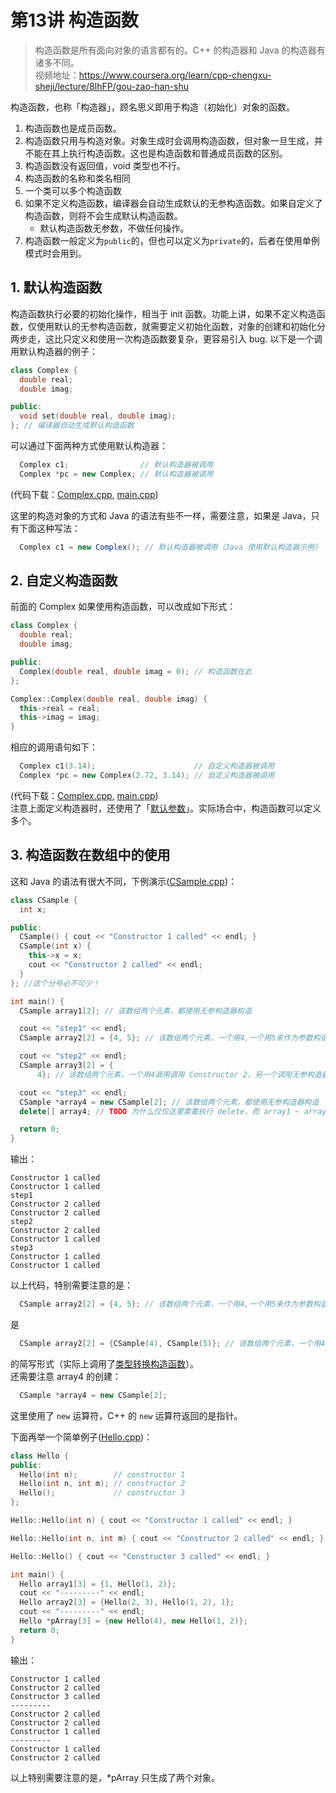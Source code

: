 # 第13讲 构造函数

> 构造函数是所有面向对象的语言都有的。C++ 的构造器和 Java 的构造器有诸多不同。  
> 视频地址：<https://www.coursera.org/learn/cpp-chengxu-sheji/lecture/8lhFP/gou-zao-han-shu>

构造函数，也称「构造器」，顾名思义即用于构造（初始化）对象的函数。
1. 构造函数也是成员函数。
2. 构造函数只用与构造对象。对象生成时会调用构造函数，但对象一旦生成，并不能在其上执行构造函数。这也是构造函数和普通成员函数的区别。
3. 构造函数没有返回值，void 类型也不行。
4. 构造函数的名称和类名相同
5. 一个类可以多个构造函数
6. 如果不定义构造函数，编译器会自动生成默认的无参构造函数。如果自定义了构造函数，则将不会生成默认构造函数。
    * 默认构造函数无参数，不做任何操作。
7. 构造函数一般定义为``public``的，但也可以定义为``private``的，后者在使用单例模式时会用到。

## 1. 默认构造函数
构造函数执行必要的初始化操作，相当于 init 函数。功能上讲，如果不定义构造函数，仅使用默认的无参构造函数，就需要定义初始化函数，对象的创建和初始化分两步走，这比只定义和使用一次构造函数要复杂，更容易引入 bug.
以下是一个调用默认构造器的例子：
``` C++
class Complex {
  double real;
  double imag;

public:
  void set(double real, double imag);
}; // 编译器自动生成默认构造函数
```
可以通过下面两种方式使用默认构造器：
``` C++
  Complex c1;                // 默认构造器被调用
  Complex *pc = new Complex; // 默认构造器被调用
```
(代码下载：[Complex.cpp](code/ch13/noConstructor/Complex.cpp), [main.cpp](code/ch13/noConstructor/main.cpp))  

这里的构造对象的方式和 Java 的语法有些不一样，需要注意，如果是 Java，只有下面这种写法：
``` Java
  Complex c1 = new Complex(); // 默认构造器被调用（Java 使用默认构造器示例）
```

## 2. 自定义构造函数
前面的 Complex 如果使用构造函数，可以改成如下形式：
``` C++
class Complex {
  double real;
  double imag;

public:
  Complex(double real, double imag = 0); // 构造函数在此
};

Complex::Complex(double real, double imag) {
  this->real = real;
  this->imag = imag;
}
```
相应的调用语句如下：
``` C++
  Complex c1(3.14);                      // 自定义构造器被调用
  Complex *pc = new Complex(2.72, 3.14); // 自定义构造器被调用
```
(代码下载：[Complex.cpp](code/ch13/constructor/Complex.cpp), [main.cpp](code/ch13/constructor/main.cpp))  
注意上面定义构造器时，还使用了「[默认参数](chapter8.md)」。实际场合中，构造函数可以定义多个。

## 3. 构造函数在数组中的使用
这和 Java 的语法有很大不同，下例演示([CSample.cpp](code/ch13/array/CSample.cpp))：
``` C++
class CSample {
  int x;

public:
  CSample() { cout << "Constructor 1 called" << endl; }
  CSample(int x) {
    this->x = x;
    cout << "Constructor 2 called" << endl;
  }
}; //这个分号必不可少！

int main() {
  CSample array1[2]; // 该数组两个元素，都使用无参构造器构造

  cout << "step1" << endl;
  CSample array2[2] = {4, 5}; // 该数组两个元素，一个用4,一个用5来作为参数构造

  cout << "step2" << endl;
  CSample array3[2] = {
      4}; // 该数组两个元素，一个用4调用调用 Constructor 2，另一个调用无参构造器

  cout << "step3" << endl;
  CSample *array4 = new CSample[2]; // 该数组两个元素，都使用无参构造器构造
  delete[] array4; // TODO 为什么仅仅这里需要执行 delete，而 array1 ~ array3 并不需要？

  return 0;
}
```

输出：
```
Constructor 1 called
Constructor 1 called
step1
Constructor 2 called
Constructor 2 called
step2
Constructor 2 called
Constructor 1 called
step3
Constructor 1 called
Constructor 1 called
```
以上代码，特别需要注意的是：
``` C++
  CSample array2[2] = {4, 5}; // 该数组两个元素，一个用4,一个用5来作为参数构造
``` 
是
``` C++
  CSample array2[2] = {CSample(4), CSample(5)}; // 该数组两个元素，一个用4,一个用5来作为参数构造
``` 
的简写形式（实际上调用了[类型转换构造函数](chapter15.md)）。  
还需要注意 array4 的创建：
``` C++
  CSample *array4 = new CSample[2]; 
```
这里使用了 ``new`` 运算符，C++ 的 ``new`` 运算符返回的是指针。

下面再举一个简单例子([Hello.cpp](code/ch13/array/Hello.cpp))：
``` C++
class Hello {
public:
  Hello(int n);        // constructor 1
  Hello(int n, int m); // constructor 2
  Hello();             // constructor 3
};

Hello::Hello(int n) { cout << "Constructor 1 called" << endl; }

Hello::Hello(int n, int m) { cout << "Constructor 2 called" << endl; }

Hello::Hello() { cout << "Constructor 3 called" << endl; }

int main() {
  Hello array1[3] = {1, Hello(1, 2)};
  cout << "---------" << endl;
  Hello array2[3] = {Hello(2, 3), Hello(1, 2), 1};
  cout << "---------" << endl;
  Hello *pArray[3] = {new Hello(4), new Hello(1, 2)};
  return 0;
}
```
输出：
```
Constructor 1 called
Constructor 2 called
Constructor 3 called
---------
Constructor 2 called
Constructor 2 called
Constructor 1 called
---------
Constructor 1 called
Constructor 2 called
```
以上特别需要注意的是，*pArray 只生成了两个对象。
